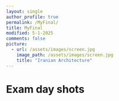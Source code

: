 ```yaml
---
layout: single
author_profile: true
permalink: /MyFinal/
title: MyFinal
modified: 5-1-2025
comments: false
picture:
  - url: /assets/images/screen.jpg
    image_path: /assets/images/screen.jpg
    title: "Iranian Architecture"
---
```


# Exam day shots
